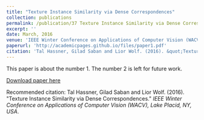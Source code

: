 ```yaml
---
title: "Texture Instance Similarity via Dense Correspondences"
collection: publications
permalink: /publication/37 Texture Instance Similarity via Dense Correspondences
excerpt: ''
date: March, 2016
venue: 'IEEE Winter Conference on Applications of Computer Vision (WACV), Lake Placid, NY, USA'
paperurl: 'http://academicpages.github.io/files/paper1.pdf'
citation: 'Tal Hassner, Gilad Saban and Lior Wolf. (2016). &quot;Texture Instance Similarity via Dense Correspondences.&quot; <i>IEEE Winter Conference on Applications of Computer Vision (WACV), Lake Placid, NY, USA</i>.'
---
```

This paper is about the number 1. The number 2 is left for future work.

[Download paper here](http://academicpages.github.io/files/paper1.pdf)

Recommended citation: Tal Hassner, Gilad Saban and Lior Wolf. (2016). "Texture Instance Similarity via Dense Correspondences." <i>IEEE Winter Conference on Applications of Computer Vision (WACV), Lake Placid, NY, USA</i>.
